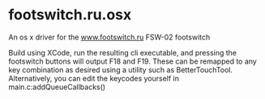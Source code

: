 footswitch.ru.osx
=================

An os x driver for the www.footswitch.ru FSW-02 footswitch

Build using XCode, run the resulting cli executable, and pressing the footswitch buttons will output F18 and F19. These can be remapped to any key combination as desired using a utility such as BetterTouchTool. Alternatively, you can edit the keycodes yourself in main.c:addQueueCallbacks()
